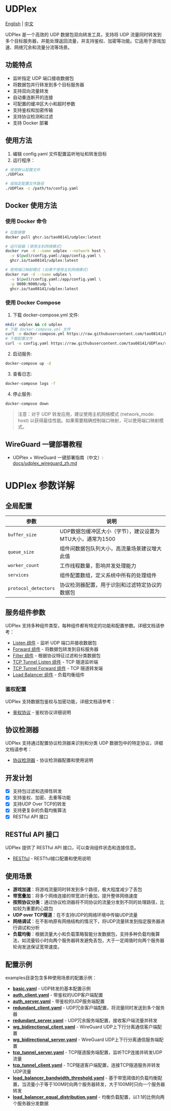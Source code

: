 # UDPlex
[English](README.md) | [中文](README_ZH.md)

UDPlex 是一个高效的 UDP 数据包双向转发工具，支持将 UDP 流量同时转发到多个目标服务器，并能处理返回流量，并支持鉴权、加密等功能。它适用于游戏加速、网络冗余和流量分流等场景。

## 功能特点

- 监听指定 UDP 端口接收数据包
- 将数据包并行转发到多个目标服务器
- 支持双向流量转发
- 自动重连断开的连接
- 可配置的缓冲区大小和超时参数
- 支持鉴权和加密传输
- 支持协议检测和过滤
- 支持 Docker 部署


## 使用方法

1. 编辑 config.yaml 文件配置监听地址和转发目标
2. 运行程序：

```bash
# 使用默认配置文件
./UDPlex

# 或指定配置文件路径
./UDPlex -c /path/to/config.yaml
```

## Docker 使用方法

### 使用 Docker 命令

```bash
# 拉取镜像
docker pull ghcr.io/tao08141/udplex:latest

# 运行容器 (使用主机网络模式)
docker run -d --name udplex --network host \
  -v $(pwd)/config.yaml:/app/config.yaml \
  ghcr.io/tao08141/udplex:latest

# 使用端口映射模式 (如果不使用主机网络模式)
docker run -d --name udplex \
  -v $(pwd)/config.yaml:/app/config.yaml \
  -p 9000:9000/udp \
  ghcr.io/tao08141/udplex:latest
```

### 使用 Docker Compose

1. 下载 docker-compose.yml 文件:

```bash
mkdir udplex && cd udplex
# 下载 docker-compose.yml 文件
curl -o docker-compose.yml https://raw.githubusercontent.com/tao08141/UDPlex/refs/heads/master/docker-compose.yml
# 下载配置文件
curl -o config.yaml https://raw.githubusercontent.com/tao08141/UDPlex/refs/heads/master/examples/basic.yaml
```

2. 启动服务:

```bash
docker-compose up -d
```

3. 查看日志:

```bash
docker-compose logs -f
```

4. 停止服务:

```bash
docker-compose down
```

> 注意：对于 UDP 转发应用，建议使用主机网络模式 (network_mode: host) 以获得最佳性能。如果需要精确控制端口映射，可以使用端口映射模式。

## WireGuard 一键部署教程

- UDPlex + WireGuard 一键部署指南（中文）: [docs/udplex_wireguard_zh.md](docs/udplex_wireguard_zh.md)

# UDPlex 参数详解

## 全局配置

| 参数 | 说明 |
|------|------|
| `buffer_size` | UDP数据包缓冲区大小（字节），建议设置为MTU大小，通常为1500 |
| `queue_size` | 组件间数据包队列大小，高流量场景建议增大此值 |
| `worker_count` | 工作线程数量，影响并发处理能力 |
| `services` | 组件配置数组，定义系统中所有的处理组件 |
| `protocol_detectors` | 协议检测器配置，用于识别和过滤特定协议的数据包 |

## 服务组件参数

UDPlex 支持多种组件类型，每种组件都有特定的功能和配置参数。详细文档请参考：

- [Listen 组件](docs/listen_zh.md) - 监听 UDP 端口并接收数据包
- [Forward 组件](docs/forward_zh.md) - 将数据包转发到目标服务器
- [Filter 组件](docs/filter_zh.md) - 根据协议特征过滤和分类数据包
- [TCP Tunnel Listen 组件](docs/tcp_tunnel_listen_zh.md) - TCP 隧道监听端
- [TCP Tunnel Forward 组件](docs/tcp_tunnel_forward_zh.md) - TCP 隧道转发端
- [Load Balancer 组件](docs/load_balancer_zh.md) - 负载均衡组件


### 鉴权配置

UDPlex 支持数据包鉴权与加密功能，详细文档请参考：

- [鉴权协议](docs/auth_protocol_zh.md) - 鉴权协议详细说明


## 协议检测器

UDPlex 支持通过配置协议检测器来识别和分类 UDP 数据包中的特定协议，详细文档请参考：

- [协议检测器](docs/protocol_detector_zh.md) - 协议检测器配置和使用说明


## 开发计划
- [X] 支持包过滤和选择性转发
- [X] 支持鉴权、加密、去重等功能
- [X] 支持UDP Over TCP的转发
- [X] 支持更复杂的负载均衡算法
- [X] RESTful API 接口

## RESTful API 接口
UDPlex 提供了 RESTful API 接口，可以查询组件状态和连接信息。

- [RESTful](docs/RESTful_zh.md) - RESTful接口配置和使用说明

## 使用场景
- **游戏加速**：将游戏流量同时转发到多个路径，极大程度减少了丢包
- **带宽叠加**：将多个网络连接的带宽进行叠加，提升整体网络速度
- **按照协议分类**：通过协议检测器将不同协议的流量分发到不同的处理路径，比如较为重要的心跳包
- **UDP over TCP隧道**：在不支持UDP的网络环境中传输UDP流量
- **网络调试**：在不影响原有网络结构的情况下，将UDP流量转发到指定服务器进行调试和分析
- **负载均衡**：根据流量大小和负载策略智能分发数据包，支持多种负载均衡算法，如流量较小时向两个服务器转发避免丢包，大于一定阈值时向两个服务器轮询发送保证宽带速度。


## 配置示例

examples目录包含多种使用场景的配置示例：

- [**basic.yaml**](examples/basic.yaml) - UDP转发的基本配置示例
- [**auth_client.yaml**](examples/auth_client.yaml) - 带鉴权的UDP客户端配置
- [**auth_server.yaml**](examples/auth_server.yaml) - 带鉴权的UDP服务端配置
- [**redundant_client.yaml**](examples/redundant_client.yaml) - UDP冗余客户端配置，将流量同时发送到多个服务器
- [**redundant_server.yaml**](examples/redundant_server.yaml) - UDP冗余服务端配置，接收客户端流量并转发
- [**wg_bidirectional_client.yaml**](examples/wg_bidirectional_client.yaml) - WireGuard UDP上下行分离通信客户端配置
- [**wg_bidirectional_server.yaml**](examples/wg_bidirectional_server.yaml) - WireGuard UDP上下行分离通信服务端配置
- [**tcp_tunnel_server.yaml**](examples/tcp_tunnel_server.yaml) - TCP隧道服务端配置，监听TCP连接并转发UDP流量
- [**tcp_tunnel_client.yaml**](examples/tcp_tunnel_client.yaml) - TCP隧道客户端配置，连接TCP隧道服务并转发UDP流量
- [**load_balancer_bandwidth_threshold.yaml**](examples/load_balancer_bandwidth_threshold.yaml) - 基于带宽阈值的负载均衡配置，当流量小于等于100M时向两个服务器转发，大于100M时只向一个服务器转发
- [**load_balancer_equal_distribution.yaml**](examples/load_balancer_equal_distribution.yaml) - 均衡负载配置，以1:1的比例向两个服务器分发数据
